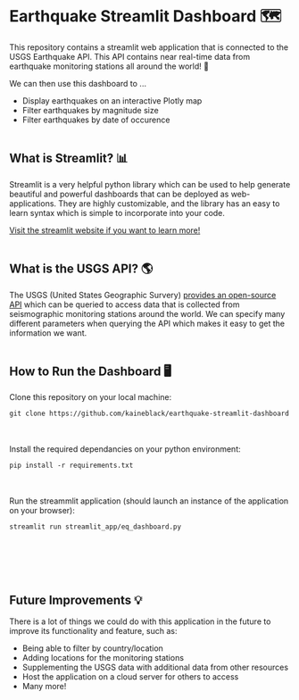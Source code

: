 # Earthquake Streamlit Dashboard 🗺️
This repository contains a streamlit web application that is connected to the USGS Earthquake API. This API contains near real-time data from earthquake monitoring stations all around the world! 📍

We can then use this dashboard to ...
- Display earthquakes on an interactive Plotly map
- Filter earthquakes by magnitude size
- Filter earthquakes by date of occurence
<br></br>
## What is Streamlit? 📊
Streamlit is a very helpful python library which can be used to help generate beautiful and powerful dashboards that can be deployed as web-applications. They are highly customizable, and the library has an easy to learn syntax which is simple to incorporate into your code. 

[Visit the streamlit website if you want to learn more!](https://streamlit.io/)
<br></br>
## What is the USGS API? 🌎
The USGS (United States Geographic Survery) [provides an open-source API](https://earthquake.usgs.gov/fdsnws/event/1/) which can be queried to access data that is collected from seismographic monitoring stations around the world. We can specify many different parameters when querying the API which makes it easy to get the information we want.
<br></br>
## How to Run the Dashboard 🖥️
Clone this repository on your local machine:
```
git clone https://github.com/kaineblack/earthquake-streamlit-dashboard
```
<br></br>
Install the required dependancies on your python environment: 
```
pip install -r requirements.txt
```
<br></br>
Run the streammlit application (should launch an instance of the application on your browser):
```
streamlit run streamlit_app/eq_dashboard.py
```
<br></br>
<br></br>
## Future Improvements 💡
There is a lot of things we could do with this application in the future to improve its functionality and feature, such as:
- Being able to filter by country/location
- Adding locations for the monitoring stations
- Supplementing the USGS data with additional data from other resources
- Host the application on a cloud server for others to access
- Many more!
